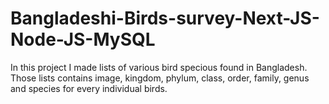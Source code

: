 # Bangladeshi-Birds-survey-Next-JS-Node-JS-MySQL
In this project I made lists of various bird specious found in Bangladesh. Those lists contains image, kingdom, phylum, class, order, family, genus and species for every individual birds.
